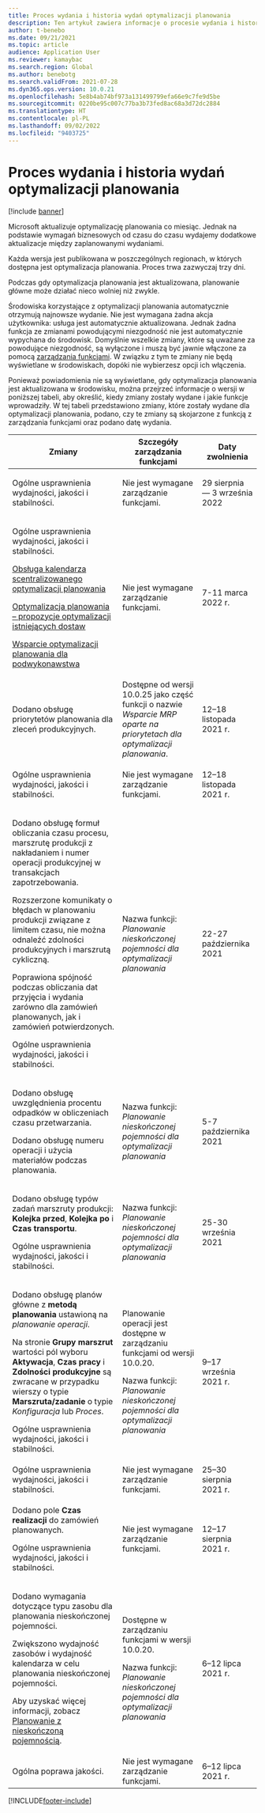 ```yaml
---
title: Proces wydania i historia wydań optymalizacji planowania
description: Ten artykuł zawiera informacje o procesie wydania i historii wydań dla optymalizacji planowania.
author: t-benebo
ms.date: 09/21/2021
ms.topic: article
audience: Application User
ms.reviewer: kamaybac
ms.search.region: Global
ms.author: benebotg
ms.search.validFrom: 2021-07-28
ms.dyn365.ops.version: 10.0.21
ms.openlocfilehash: 5e8b4ab74bf973a131499799efa66e9c7fe9d5be
ms.sourcegitcommit: 0220be95c007c77ba3b73fed8ac68a3d72dc2884
ms.translationtype: HT
ms.contentlocale: pl-PL
ms.lasthandoff: 09/02/2022
ms.locfileid: "9403725"
---
```

# <a name="planning-optimization-release-process-and-release-history"></a>Proces wydania i historia wydań optymalizacji planowania

[!include [banner](../../includes/banner.md)]

Microsoft aktualizuje optymalizację planowania co miesiąc. Jednak na podstawie wymagań biznesowych od czasu do czasu wydajemy dodatkowe aktualizacje między zaplanowanymi wydaniami.

Każda wersja jest publikowana w poszczególnych regionach, w których dostępna jest optymalizacja planowania. Proces trwa zazwyczaj trzy dni.

Podczas gdy optymalizacja planowania jest aktualizowana, planowanie główne może działać nieco wolniej niż zwykle.

Środowiska korzystające z optymalizacji planowania automatycznie otrzymują najnowsze wydanie. Nie jest wymagana żadna akcja użytkownika: usługa jest automatycznie aktualizowana. Jednak żadna funkcja ze zmianami powodującymi niezgodność nie jest automatycznie wypychana do środowisk. Domyślnie wszelkie zmiany, które są uważane za powodujące niezgodność, są wyłączone i muszą być jawnie włączone za pomocą [zarządzania funkcjami](../../../fin-ops-core/fin-ops/get-started/feature-management/feature-management-overview.md). W związku z tym te zmiany nie będą wyświetlane w środowiskach, dopóki nie wybierzesz opcji ich włączenia.

Ponieważ powiadomienia nie są wyświetlane, gdy optymalizacja planowania jest aktualizowana w środowisku, można przejrzeć informacje o wersji w poniższej tabeli, aby określić, kiedy zmiany zostały wydane i jakie funkcje wprowadziły. W tej tabeli przedstawiono zmiany, które zostały wydane dla optymalizacji planowania, podano, czy te zmiany są skojarzone z funkcją z zarządzania funkcjami oraz podano datę wydania.

| Zmiany | Szczegóły zarządzania funkcjami | Daty zwolnienia |
|---|---|---|
| <p>Ogólne usprawnienia wydajności, jakości i stabilności. | Nie jest wymagane zarządzanie funkcjami. | 29 sierpnia — 3 września 2022 |
| <p>Ogólne usprawnienia wydajności, jakości i stabilności.<p>[Obsługa kalendarza scentralizowanego optymalizacji planowania](../supply-chain-calendars-master-planning.md)<p>[Optymalizacja planowania – propozycje optymalizacji istniejących dostaw](../action-messages.md)<p>[Wsparcie optymalizacji planowania dla podwykonawstwa](../../production-control/manage-subcontract-work-production.md) | Nie jest wymagane zarządzanie funkcjami. | 7-11 marca 2022 r. |
| <p>Dodano obsługę priorytetów planowania dla zleceń produkcyjnych. | Dostępne od wersji 10.0.25 jako część funkcji o nazwie *Wsparcie MRP oparte na priorytetach dla optymalizacji planowania*. | 12–18 listopada 2021 r. |
| <p>Ogólne usprawnienia wydajności, jakości i stabilności. | Nie jest wymagane zarządzanie funkcjami. | 12–18 listopada 2021 r. |
| <p>Dodano obsługę formuł obliczania czasu procesu, marszrutę produkcji z nakładaniem i numer operacji produkcyjnej w transakcjach zapotrzebowania.</p><p>Rozszerzone komunikaty o błędach w planowaniu produkcji związane z limitem czasu, nie można odnaleźć zdolności produkcyjnych i marszrutą cykliczną.</p><p>Poprawiona spójność podczas obliczania dat przyjęcia i wydania zarówno dla zamówień planowanych, jak i zamówień potwierdzonych.</p><p>Ogólne usprawnienia wydajności, jakości i stabilności. | Nazwa funkcji: *Planowanie nieskończonej pojemności dla optymalizacji planowania* | 22-27 października 2021 |
| <p>Dodano obsługę uwzględnienia procentu odpadków w obliczeniach czasu przetwarzania.</p><p>Dodano obsługę numeru operacji i użycia materiałów podczas planowania. | Nazwa funkcji: *Planowanie nieskończonej pojemności dla optymalizacji planowania* | 5-7 października 2021 |
| <p>Dodano obsługę typów zadań marszruty produkcji: **Kolejka przed**, **Kolejka po** i **Czas transportu**.</p><p>Ogólne usprawnienia wydajności, jakości i stabilności. | Nazwa funkcji: *Planowanie nieskończonej pojemności dla optymalizacji planowania* | 25-30 września 2021 |
| <p>Dodano obsługę planów główne z **metodą planowania** ustawioną na *planowanie operacji*.</p><p>Na stronie **Grupy marszrut** wartości pól wyboru **Aktywacja**, **Czas pracy** i **Zdolności produkcyjne** są zwracane w przypadku wierszy o typie **Marszruta/zadanie** o typie *Konfiguracja* lub *Proces*. </p><p>Ogólne usprawnienia wydajności, jakości i stabilności. | <p>Planowanie operacji jest dostępne w zarządzaniu funkcjami od wersji 10.0.20.</p><p>Nazwa funkcji: *Planowanie nieskończonej pojemności dla optymalizacji planowania*</p>  | 9–17 września 2021 r. |
| Ogólne usprawnienia wydajności, jakości i stabilności. | Nie jest wymagane zarządzanie funkcjami. | 25–30 sierpnia 2021 r. |
| <p>Dodano pole **Czas realizacji** do zamówień planowanych.</p><p>Ogólne usprawnienia wydajności, jakości i stabilności.</p> | Nie jest wymagane zarządzanie funkcjami. | 12–17 sierpnia 2021 r. |
| <p>Dodano wymagania dotyczące typu zasobu dla planowania nieskończonej pojemności.</p><p>Zwiększono wydajność zasobów i wydajność kalendarza w celu planowania nieskończonej pojemności.</p><p>Aby uzyskać więcej informacji, zobacz [Planowanie z nieskończoną pojemnością](infinite-capacity-planning.md). | <p>Dostępne w zarządzaniu funkcjami w wersji 10.0.20.</p><p>Nazwa funkcji: *Planowanie nieskończonej pojemności dla optymalizacji planowania*</p> | 6–12 lipca 2021 r. |
| Ogólna poprawa jakości. | Nie jest wymagane zarządzanie funkcjami. | 6–12 lipca 2021 r. |

[!INCLUDE[footer-include](../../../includes/footer-banner.md)]
